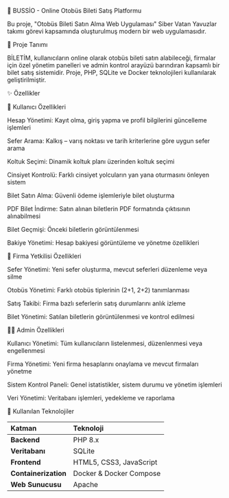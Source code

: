 🚌 BUSSİO - Online Otobüs Bileti Satış Platformu

Bu proje, "Otobüs Bileti Satın Alma Web Uygulaması" Siber Vatan Yavuzlar takımı görevi kapsamında oluşturulmuş modern bir web uygulamasıdır.

📖 Proje Tanımı

BİLETİM, kullanıcıların online olarak otobüs bileti satın alabileceği, firmalar için özel yönetim panelleri ve admin kontrol arayüzü barındıran kapsamlı bir bilet satış sistemidir.
Proje, PHP, SQLite ve Docker teknolojileri kullanılarak geliştirilmiştir.

✨ Özellikler

👥 Kullanıcı Özellikleri

Hesap Yönetimi: Kayıt olma, giriş yapma ve profil bilgilerini güncelleme işlemleri

Sefer Arama: Kalkış – varış noktası ve tarih kriterlerine göre uygun sefer arama

Koltuk Seçimi: Dinamik koltuk planı üzerinden koltuk seçimi

Cinsiyet Kontrolü: Farklı cinsiyet yolcuların yan yana oturmasını önleyen sistem

Bilet Satın Alma: Güvenli ödeme işlemleriyle bilet oluşturma

PDF Bilet İndirme: Satın alınan biletlerin PDF formatında çıktısının alınabilmesi

Bilet Geçmişi: Önceki biletlerin görüntülenmesi

Bakiye Yönetimi: Hesap bakiyesi görüntüleme ve yönetme özellikleri

🏢 Firma Yetkilisi Özellikleri

Sefer Yönetimi: Yeni sefer oluşturma, mevcut seferleri düzenleme veya silme

Otobüs Yönetimi: Farklı otobüs tiplerinin (2+1, 2+2) tanımlanması

Satış Takibi: Firma bazlı seferlerin satış durumlarını anlık izleme

Bilet Yönetimi: Satılan biletlerin görüntülenmesi ve kontrol edilmesi

👨‍💼 Admin Özellikleri

Kullanıcı Yönetimi: Tüm kullanıcıların listelenmesi, düzenlenmesi veya engellenmesi

Firma Yönetimi: Yeni firma hesaplarını onaylama ve mevcut firmaları yönetme

Sistem Kontrol Paneli: Genel istatistikler, sistem durumu ve yönetim işlemleri

Veri Yönetimi: Veritabanı işlemleri, yedekleme ve raporlama


🧩 Kullanılan Teknolojiler

| Katman               | Teknoloji               |
| :------------------- | :---------------------- |
| **Backend**          | PHP 8.x                 |
| **Veritabanı**       | SQLite                  |
| **Frontend**         | HTML5, CSS3, JavaScript |
| **Containerization** | Docker & Docker Compose |
| **Web Sunucusu**     | Apache                  |











